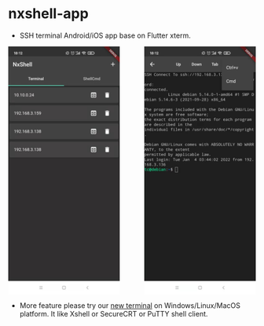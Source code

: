 # nxshell-app
- SSH terminal Android/iOS app base on Flutter xterm.

<div align="center">
  <div style="display: flex;justify-content: space-between;">
    <img src="https://raw.githubusercontent.com/nxshell/nxshell-mobile/main/ssh-list.jpg" width="45%"/>
    <img src="https://raw.githubusercontent.com/nxshell/nxshell-mobile/main/terminal.jpg" width="45%"/>
  </div>
</div>

- More feature please try our [new terminal](https://github.com/nxshell/nxshell) on Windows/Linux/MacOS platform. It like Xshell or SecureCRT or PuTTY shell client.
